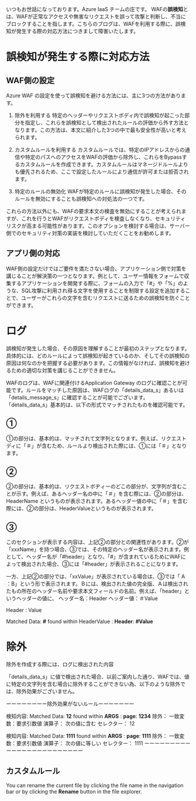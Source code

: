 
いつもお世話になっております。Azure IaaS チームの庄です。
WAFの**誤検知**とは、WAFが正常なアクセスや無害なリクエストを誤って攻撃と判断し、不当にブロックすることを指します。こちらのブログは、WAFを利用する際に、誤検知が発生する際の対応方法につきまして障害いたします。

# 誤検知が発生する際に対応方法

## WAF側の設定

Azure WAF の設定を使って誤検知を避ける方法には、主に3つの方法があります。

 1. 除外を利用する
特定のヘッダーやリクエストボディ内で誤検知が起こった部分を指定し、これらを誤検知として検出されたルールの評価から外す方法となります。この方法は、本文に紹介した3つの中で最も安全性が高いと考えられます。

 2. カスタムルールを利用する
カスタムルールでは、特定のIPアドレスからの通信や特定のパスへのアクセスをWAFの評価から除外し、これらをBypassするカスタムルールを作成できます。カスタムルールはマネージドルールよりも優先されるため、ここで設定したルールにより通信が許可または拒否されます。

 3.  特定のルールの無効化
WAFが特定のルールに誤検知が発生した場合、そのルールを無効にすることも誤検知への対処法の一つです。

これらの方法以外にも、WAFの要求本文の検査を無効にすることが考えられますが、これを行うとWAFがリクエストボディを検査しなくなり、セキュリティリスクが高まる可能性があります。このオプションを検討する場合は、サーバー側でのセキュリティ対策の実装を検討していただくことをお勧めします。

## アプリ側の対応

WAF側の設定だけではご要件を満たさない場合、アプリケーション側で対策を講じることが解決策の一つとなります。例として、ユーザー情報をフォームで収集するアプリケーションを開発する際に、フォームの入力で「#」や「%」のような、SQL攻撃に利用され得る文字を使用することを制限する設定を追加することで、ユーザーがこれらの文字を含むリクエストに送るための誤検知を防ぐことができます。


# ログ
誤検知が発生した場合、その原因を理解することが最初のステップとなります。具体的には、どのルールによって誤検知が起きているのか、そしてその誤検知の原因は何なのかを把握する必要があります。この情報がなければ、誤検知を避けるための適切な対策を講じることができません。

WAFのログは、WAFに関連付けるApplication Gateway のログに確認ことが可能です。ルールをマッチした原因は、WAFログの「details_data_s」あるいは「details_message_s」に確認することが可能でございます。
「details_data_s」基本的は、以下の形式でマッチされたものを確認可能です。

## ①
①の部分は、基本的は、マッチされて文字列となります。例えば、リクエストディに「＃」が含むため、ルールより検出された際には、①には「＃」となります。

## ②
②の部分は、基本的は、リクエストボヂィーのどこの部分が、文字列が含むことが示す。例えば、あるヘッダー名の中に「＃」を含む際には、②の部分は、HeaderName というものが表示されます。あるヘッダー値の中に「＃」を含む際には、②の部分は、HeaderValueというものが表示されます。

## ③
このセクションが表示する内容は、上記②の部分との関連性があります。②が「xxxName」を持つ場合、③では、その特定のヘッダー名が表示されます。例として、ヘッダー名が「#header」となり、「#」が含まれているためにWAFによって検出された場合、③には「#header」が表示されることになります。

一方、上記②の部分では、「xxValue」が表示されている場合は、③では「 A ：B」という形で表示されます。Ｂには、検出された値の完全版、Ａは検出されたもの所在のヘッダー名前や要求本文フィールドの名前。例えば、「header」というヘッダーの値に、
ヘッダー名：Header
ヘッダー値：＃Value

Header : Value

Matched Data: **#** found within HeaderValue : **Header**: **#Value**

# 除外
除外を作成する際には、ログに検出された内容

「details_data_s」に値で検出された場合、以前ご案内した通り、WAFでは、値に特定の文字列を含む場合に除外することができない為、以下のような除外では、除外効果がございません。

ーーーーーーーー除外効果がないルールーーーーーーー
 
検知内容: Matched Data: **12** found within **ARGS** : **page**: **1234**
除外：
一致変数：要求引数値
演算子： 次の値に含む
セレクター： 12
 
検知内容: Matched Data: **1111** found within **ARGS** : **page**: **1111**
除外：
一致変数：要求引数値
演算子： 次の値に等しい
セレクター： 1111
ーーーーーーーーーーーーーーーーーーーーーーーー


## カスタムルール

You can rename the current file by clicking the file name in the navigation bar or by clicking the **Rename** button in the file explorer.

